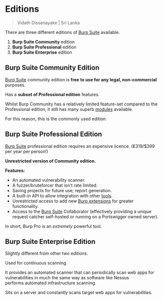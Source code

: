 # Editions

> Vidath Dissanayake | Sri Lanka

There are three different editions of [Burp Suite](Burp%20Suite.md) available.

1. **Burp Suite Community** edition
2. **Burp Suite Professional** edition
3. **Burp Suite Enterprise** edition

## Burp Suite Community Edition

[Burp Suite](Burp%20Suite.md) community edition is **free to use for any legal, non-commercial** purposes.

Has a **subset of Professional edition** features. 

Whilst Burp Community has a relatively limited feature-set compared to the Professional edition, it still has many superb [modules](modules/modules.md) available.

For this reason, this is the commonly used edition.


## Burp Suite Professional Edition

[Burp Suite](Burp%20Suite.md) professional edition requires an expensive licence. (₤319/$399 per year per person!)

**Unrestricted version of Community edition.**

**Features:**
- An automated vulnerability scanner.
- A fuzzer/bruteforcer that isn't rate limited.
- Saving projects for future use; report generation.
- A built-in API to allow integration with other [tools](../../../tools.md).
- Unrestricted access to add new [Burp extensions](modules/Extender/Burp%20extensions.md) for greater functionality.
- Access to the [Burp Suite](Burp%20Suite.md) Collaborator (effectively providing a unique request catcher self-hosted or running on a Portswigger owned server).

In short, Burp Pro is an _extremely_ powerful tool.


## Burp Suite Enterprise Edition

Slightly different from other two editions.

Used for continuous scanning.

It provides an automated scanner that can periodically scan web apps for vulnerabilities in much the same way as software like Nessus performs automated infrastructure scanning.

Sits on a server and constantly scans target web apps for vulnerabilities.
